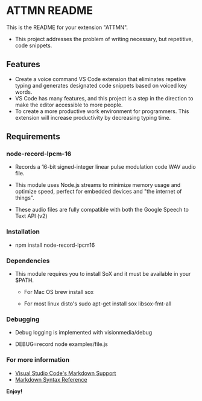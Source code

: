 # ATTMN README


This is the README for your extension "ATTMN". 
-  This project addresses the problem of writing necessary, but repetitive, code snippets.
## Features
- Create a voice command VS Code extension that eliminates repetive typing and generates designated code snippets based on voiced key words.
- VS Code has many features, and this project is a step in the direction to make the editor accessible to more people.
- To create a more productive work environment for programmers. This extension will increase productivity by decreasing typing time.

## Requirements
  ### node-record-lpcm-16

-  Records a 16-bit signed-integer linear pulse modulation code WAV audio file.

- This module uses Node.js streams to minimize memory usage and optimize speed, perfect for embedded devices and "the internet of things".

- These audio files are fully compatible with both the Google Speech to Text API (v2) 

### Installation

- npm install node-record-lpcm16

### Dependencies

- This module requires you to install SoX and it must be available in your $PATH.

    - For Mac OS
      brew install sox

   - For most linux disto's
     sudo apt-get install sox libsox-fmt-all

### Debugging
- Debug logging is implemented with visionmedia/debug

- DEBUG=record node examples/file.js


### For more information

* [Visual Studio Code's Markdown Support](http://code.visualstudio.com/docs/languages/markdown)
* [Markdown Syntax Reference](https://help.github.com/articles/markdown-basics/)

**Enjoy!**
